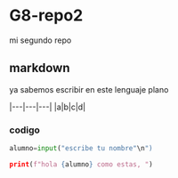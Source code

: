 # G8-repo2
 mi segundo repo

 ## markdown
  ya sabemos escribir en este lenguaje plano

  |---|---|---|
  |a|b|c|d|

  ### codigo
  ~~~python
  alumno=input("escribe tu nombre"\n")

  print(f"hola {alumno} como estas, ")
  ~~~